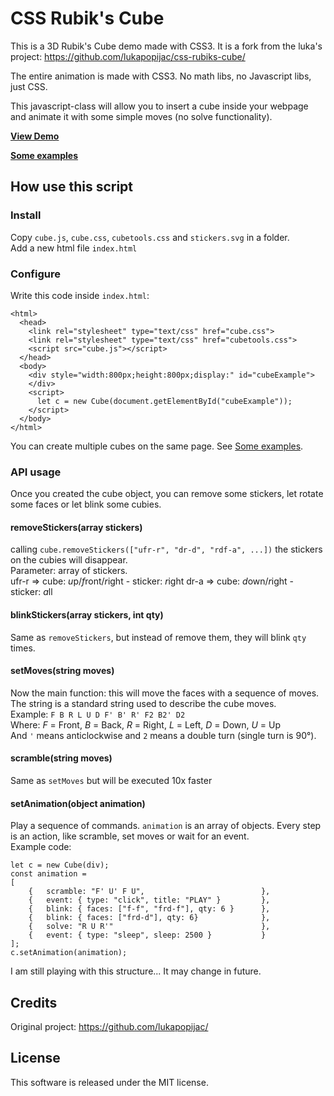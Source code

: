 # CSS Rubik's Cube

This is a 3D Rubik's Cube demo made with CSS3.
It is a fork from the luka's project: https://github.com/lukapopijac/css-rubiks-cube/

The entire animation is made with CSS3. No math libs, no Javascript libs, just CSS.

This javascript-class will allow you to insert a cube inside your webpage and animate it with some simple moves (no solve functionality).

**[View Demo](https://adrianotiger.github.io/css-rubiks-cube/)**

**[Some examples](https://adrianotiger.github.io/css-rubiks-cube/examples.html)**

## How use this script
### Install
Copy `cube.js`, `cube.css`, `cubetools.css` and `stickers.svg` in a folder.  
Add a new html file `index.html`  

### Configure
Write this code inside `index.html`:
```
<html>
  <head>
    <link rel="stylesheet" type="text/css" href="cube.css">
	<link rel="stylesheet" type="text/css" href="cubetools.css">
	<script src="cube.js"></script>
  </head>
  <body>
    <div style="width:800px;height:800px;display:" id="cubeExample">
    </div>
    <script>
      let c = new Cube(document.getElementById("cubeExample"));
    </script>
  </body>
</html>
```

You can create multiple cubes on the same page. See [Some examples](https://adrianotiger.github.io/css-rubiks-cube/examples.html).  

### API usage
Once you created the cube object, you can remove some stickers, let rotate some faces or let blink some cubies.  
#### removeStickers(array stickers)
calling `cube.removeStickers(["ufr-r", "dr-d", "rdf-a", ...])` the stickers on the cubies will disappear.  
Parameter: array of stickers.  
ufr-r =>  cube: *u*p/*f*ront/*r*ight - sticker: *r*ight
dr-a  =>  cube: *d*own/*r*ight - sticker: *a*ll

#### blinkStickers(array stickers, int qty)
Same as `removeStickers`, but instead of remove them, they will blink `qty` times.

#### setMoves(string moves)
Now the main function: this will move the faces with a sequence of moves.  
The string is a standard string used to describe the cube moves.  
Example: `F B R L U D F' B' R' F2 B2' D2`  
Where: *F* = Front, *B* = Back, *R* = Right, *L* = Left, *D* = Down, *U* = Up  
And `'` means anticlockwise and `2` means a double turn (single turn is 90°).

#### scramble(string moves)
Same as `setMoves` but will be executed 10x faster

#### setAnimation(object animation)
Play a sequence of commands. `animation` is an array of objects. 
Every step is an action, like scramble, set moves or wait for an event.  
Example code:
```
let c = new Cube(div);
const animation = 
[
    {   scramble: "F' U' F U",                          },
    {   event: { type: "click", title: "PLAY" }			},
    {   blink: { faces: ["f-f", "frd-f"], qty: 6 }      },
    {   blink: { faces: ["frd-d"], qty: 6}              },
    {   solve: "R U R'"                                 },
    {   event: { type: "sleep", sleep: 2500 }           }
];
c.setAnimation(animation);
```
I am still playing with this structure... It may change in future.


## Credits
Original project: https://github.com/lukapopijac/

## License
This software is released under the MIT license.

